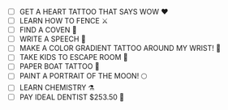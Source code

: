 - [ ] GET A HEART TATTOO THAT SAYS WOW ❤️
- [ ] LEARN HOW TO FENCE ⚔️
- [ ] FIND A COVEN 🔮
- [ ] WRITE A SPEECH 🎤
- [ ] MAKE A COLOR GRADIENT TATTOO AROUND MY WRIST! 🌈 
- [ ] TAKE KIDS TO ESCAPE ROOM 🧩 
- [ ] PAPER BOAT TATTOO 🚢
- [ ] PAINT A PORTRAIT OF THE MOON! 🌕
- [ ] LEARN CHEMISTRY ⚗️
- [ ] PAY IDEAL DENTIST $253.50 🦷